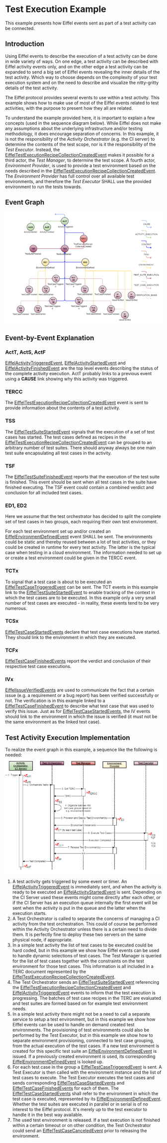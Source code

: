 # Test Execution Example
This example presents how Eiffel events sent as part of a test activity can be connected.

## Introduction
Using Eiffel events to describe the execution of a test activity can be done in wide variety of ways. On one edge, a test activity can be described with Eiffel activity events only, and on the other edge a test activity can be expanded to send a big set of Eiffel events revealing the inner details of the test activity. Which way to choose depends on the complexity of your test execution system and on the need to describe and visualize the nitty-gritty details of the test activity.

The Eiffel protocol provides several events to use within a test activity. This example shows how to make use of most of the Eiffel events related to test activities, with the purpose to present how they all are related.

To understand the example provided here, it is important to explain a few concepts (used in the sequence diagram below). While Eiffel does not make any assumptions about the underlying infrastructure and/or testing methodology, it does encourage separation of concerns. In this example, it is not the responsibility of the _Activity Orchestrator_ (e.g. the CI server) to determine the contents of the test scope, nor is it the responsibility of the _Test Executor_. Instead, the [EiffelTestExecutionRecipeCollectionCreatedEvent](../eiffel-vocabulary/EiffelTestExecutionRecipeCollectionCreatedEvent.md) makes it possible for a third actor, the _Test Manager_, to determine the test scope. A fourth actor, _Environment Provider_, is used to provide a test environment based on the needs described in the [EiffelTestExecutionRecipeCollectionCreatedEvent](../eiffel-vocabulary/EiffelTestExecutionRecipeCollectionCreatedEvent.md). The _Environment Provider_ has full control over all available test environments, and therefore the _Test Executor_ SHALL use the provided environment to run the tests towards.

## Event Graph
![alt text](./test-execution.png "Event Graph of Test Execution Example")

## Event-by-Event Explanation
### ActT, ActS, ActF
[EiffelActivityTriggeredEvent](../eiffel-vocabulary/EiffelActivityTriggeredEvent.md), [EiffelActivityStartedEvent](../eiffel-vocabulary/EiffelActivityStartedEvent.md) and [EiffelActivityFinishedEvent](../eiffel-vocabulary/EiffelActivityFinishedEvent.md) are the top level events describing the status of the complete activity execution. ActT probably links to a previous event using a __CAUSE__ link showing why this activity was triggered.

### TERCC
The [EiffelTestExecutionRecipeCollectionCreatedEvent](../eiffel-vocabulary/EiffelTestExecutionRecipeCollectionCreatedEvent.md) event is sent to provide information about the contents of a test activity.

### TSS
The [EiffelTestSuiteStartedEvent](../eiffel-vocabulary/EiffelTestSuiteStartedEvent.md) signals that the execution of a set of test cases has started. The test cases defined as recipes in the [EiffelTestExecutionRecipeCollectionCreatedEvent](../eiffel-vocabulary/EiffelTestExecutionRecipeCollectionCreatedEvent.md) can be grouped to an arbitrary number of test suites. There should anyway always be one main test suite encapsulating all test cases in the activity.

### TSF
The [EiffelTestSuiteFinishedEvent](../eiffel-vocabulary/EiffelTestSuiteFinishedEvent.md) reports that the execution of the test suite is finished. This event should be sent when all test cases in the suite have finished executing. The TSF event could contain a combined verdict and conclusion for all included test cases.

### ED1, ED2
Here we assume that the test orchestrator has decided to split the complete set of test cases in two groups, each requiring their own test environment.

For each test environment set up and/or created an [EiffelEnvironmentDefinedEvent](../eiffel-vocabulary/EiffelEnvironmentDefinedEvent.md) event SHALL be sent. The environments could be static and thereby reused between a lot of test activities, or they could be created in runtime for every test activity. The latter is the typical case when testing in a cloud environment. The information needed to set up or create a test environment could be given in the TERCC event.

### TCTx
To signal that a test case is about to be executed an [EiffelTestCaseTriggeredEvent](../eiffel-vocabulary/EiffelTestCaseTriggeredEvent.md) can be sent. The TCT events in this example link to the [EiffelTestSuiteStartedEvent](../eiffel-vocabulary/EiffelTestSuiteStartedEvent.md) to enable tracking of the context in which the test cases are to be executed. In this example only a very small number of test cases are executed - in reality, these events tend to be very numerous.

### TCSx
[EiffelTestCaseStartedEvents](../eiffel-vocabulary/EiffelTestCaseStartedEvent.md) declare that test case executions have started. They should link to the environment in which they are executed.

### TCFx
[EiffelTestCaseFinishedEvents](../eiffel-vocabulary/EiffelTestCaseFinishedEvent.md) report the verdict and conclusion of their respective test case executions.

### IVx
[EiffelIssueVerifiedEvents](../eiffel-vocabulary/EiffelIssueVerifiedEvent.md) are used to communicate the fact that a certain issue (e.g. a requirement or a bug report) has been verified successfully or not. The verification is in this example linked to a [EiffelTestCaseFinishedEvent](../eiffel-vocabulary/EiffelTestCaseFinishedEvent.md) to describe what test  case that was used to verify this issue. Just as for [EiffelTestCaseStartedEvents](../eiffel-vocabulary/EiffelTestCaseStartedEvent.md), the IV events should link to the environment in which the issue is verified (it must not be the same environment as the linked test case).

## Test Activity Execution Implementation
To realize the event graph in this example, a sequence like the following is needed:
![alt text](./test-execution-sequence.png "Sequence of Calls and Events of Test Execution Example")

1. A test activity gets triggered by some event or timer. An [EiffelActivityTriggeredEvent](../eiffel-vocabulary/EiffelActivityTriggeredEvent.md) is immediately sent, and when the activity is ready to be executed an [EiffelActivityStartedEvent](../eiffel-vocabulary/EiffelActivityStartedEvent.md) is sent. Depending on the CI Server used these events might come directly after each other, or if the CI Server has an execution queue internally the first event will be sent when the activity is put in the queue and the latter when the execution starts.
2. A Test Orchestrator is called to separate the concerns of managing a CI activity from the test orchestration. This could of course be performed within the Activity Orchestrator unless there is a certain need to divide them. It is perfectly fine to deploy these two servers on the same physical node, if appropriate.
3. In a simple test activity the list of test cases to be executed could be hard coded, but in this example we show how Eiffel events can be used to handle dynamic selections of test cases. The Test Manager is queried for the list of test cases together with the constraints on the test environment for those test cases. This information is all included in a TERC document represented by the [EiffelTestExecutionRecipeCollectionCreatedEvent](../eiffel-vocabulary/EiffelTestExecutionRecipeCollectionCreatedEvent.md).
4. The Test Orchestrator sends an [EiffelTestSuiteStartedEvent](../eiffel-vocabulary/EiffelTestSuiteStartedEvent.md) referencing the [EiffelTestExecutionRecipeCollectionCreatedEvent](../eiffel-vocabulary/EiffelTestExecutionRecipeCollectionCreatedEvent.md) and [EiffelActivityTriggeredEvent](../eiffel-vocabulary/EiffelActivityTriggeredEvent.md) events to inform that the test execution is progressing. The batches of test case recipes in the TERC are evaluated and test suites are formed based on for example test environment needs.
5. In a simple test activity there might not be a need to call a separate service to setup a test environment, but in this example we show how Eiffel events can be used to handle on demand created test environments. The provisioning of test environments could also be performed by the Test Executor, but in this example we show how to separate environment provisioning, connected to test case grouping, from the actual execution of the test cases. If a new test environment is created for this specific test suite an [EiffelEnvironmentDefinedEvent](../eiffel-vocabulary/EiffelEnvironmentDefinedEvent.md) is issued. If a previously created environment is used, its corresponding [EiffelEnvironmentDefinedEvent](../eiffel-vocabulary/EiffelEnvironmentDefinedEvent.md) is looked up.
6. For each test case in the group a [EiffelTestCaseTriggeredEvent](../eiffel-vocabulary/EiffelTestCaseTriggeredEvent.md) is sent. A Test Executor is then called with the environment instance and the list of test cases to execute. The Test Executor executes the test cases and sends corresponding [EiffelTestCaseStartedEvents](../eiffel-vocabulary/EiffelTestCaseStartedEvent.md) and [EiffelTestCaseFinishedEvents](../eiffel-vocabulary/EiffelTestCaseFinishedEvent.md) for each of them. The [EiffelTestCaseStartedEvents](../eiffel-vocabulary/EiffelTestCaseStartedEvent.md) shall refer to the environment in which the test case is executed, represented by its [EiffelEnvironmentDefinedEvent](../eiffel-vocabulary/EiffelEnvironmentDefinedEvent.md). Whether the test suites are executed in parallel or in serial is of no interest to the Eiffel protocol. It's merely up to the test executor to handle it in the best way available.
7. The used test environment is released. If a test execution is not finished within a certain timeout or on other condition, the Test Orchestrator could send an [EiffelTestCaseCanceledEvent](../eiffel-vocabulary/EiffelTestCaseCanceledEvent.md) prior to releasing the environment.